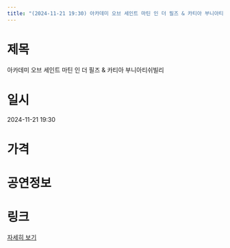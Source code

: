 ```yaml
---
title: "(2024-11-21 19:30) 아카데미 오브 세인트 마틴 인 더 필즈 & 카티아 부니아티쉬빌리"
---
```


# 제목
아카데미 오브 세인트 마틴 인 더 필즈 & 카티아 부니아티쉬빌리

# 일시
2024-11-21 19:30

# 가격


# 공연정보
  
  


# 링크
[자세히 보기](https://www.sac.or.kr/site/main/show/show_view?SN=60863 "https://www.sac.or.kr/site/main/show/show_view?SN=60863")
